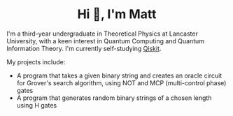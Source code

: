 <h1 align="center">Hi 👋, I'm Matt</h1>

I'm a third-year undergraduate in Theoretical Physics at Lancaster University, with a keen interest in Quantum Computing and Quantum Information Theory. I'm currently self-studying [Qiskit](https://qiskit.org/learn/).

My projects include:
* A program that takes a given binary string and creates an oracle circuit for Grover's search algorithm, using NOT and MCP (multi-control phase) gates
* A program that generates random binary strings of a chosen length using H gates
